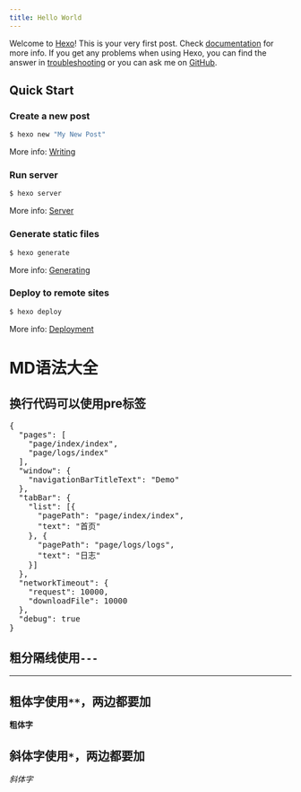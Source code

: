```yaml
---
title: Hello World
---
```

Welcome to [Hexo](https://hexo.io/)! This is your very first post. Check [documentation](https://hexo.io/docs/) for more info. If you get any problems when using Hexo, you can find the answer in [troubleshooting](https://hexo.io/docs/troubleshooting.html) or you can ask me on [GitHub](https://github.com/hexojs/hexo/issues).

## Quick Start

### Create a new post

``` bash
$ hexo new "My New Post"
```

More info: [Writing](https://hexo.io/docs/writing.html)

### Run server

``` bash
$ hexo server
```

More info: [Server](https://hexo.io/docs/server.html)

### Generate static files

``` bash
$ hexo generate
```

More info: [Generating](https://hexo.io/docs/generating.html)

### Deploy to remote sites

``` bash
$ hexo deploy
```

More info: [Deployment](https://hexo.io/docs/deployment.html)
# MD语法大全

## 换行代码可以使用pre标签
<pre>
{  
  "pages": [  
    "page/index/index",  
    "page/logs/index"
  ],
  "window": {
    "navigationBarTitleText": "Demo"
  },
  "tabBar": {
    "list": [{
      "pagePath": "page/index/index",
      "text": "首页"
    }, {
      "pagePath": "page/logs/logs",
      "text": "日志"
    }]
  },
  "networkTimeout": {
    "request": 10000,
    "downloadFile": 10000
  },
  "debug": true
}
</pre>

## 粗分隔线使用`---`
---

## 粗体字使用`**`，两边都要加
**粗体字**

## 斜体字使用`*`，两边都要加
*斜体字*
